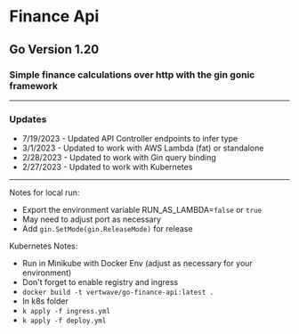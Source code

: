# Finance Api
## Go Version 1.20
### Simple finance calculations over http with the gin gonic framework
---
### Updates
- 7/19/2023 - Updated API Controller endpoints to infer type
- 3/1/2023 - Updated to work with AWS Lambda (fat) or standalone
- 2/28/2023 - Updated to work with Gin query binding
- 2/27/2023 - Updated to work with Kubernetes
---

Notes for local run:
- Export the environment variable RUN_AS_LAMBDA=`false` or `true`
- May need to adjust port as necessary
- Add `gin.SetMode(gin.ReleaseMode)` for release


Kubernetes Notes:
- Run in Minikube with Docker Env (adjust as necessary for your environment)
- Don't forget to enable registry and ingress
- `docker build -t vertwave/go-finance-api:latest .`
- In k8s folder
- `k apply -f ingress.yml`
- `k apply -f deploy.yml`
